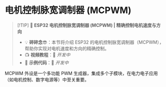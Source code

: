 # 电机控制脉宽调制器 (MCPWM)

> [!TIP] 🚀 **ESP32 电机控制脉宽调制器 (MCPWM) | 精确控制电机速度与方向**  
> - 💡 **碎碎念**😎：本节将介绍 ESP32 的电机控制脉宽调制器（MCPWM），帮助你实现对电机速度和方向的精确控制。  
> - 📺 **视频教程**：🚧 *开发中*  
> - 💾 **示例代码**：🚧 *开发中*


MCPWM 外设是一个多功能 PWM 生成器，集成多个子模块，在电力电子应用（如电机控制、数字电源等）中至关重要。